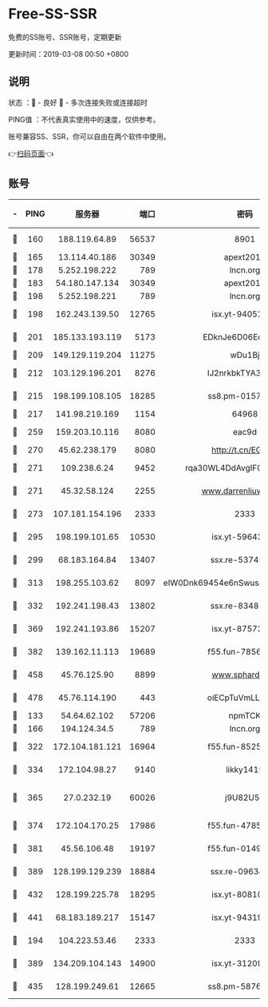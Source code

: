 # Free-SS-SSR

免费的SS账号、SSR账号，定期更新

更新时间：2019-03-08 00:50 +0800

## 说明

状态     ：🙂 - 良好 🙁 - 多次连接失败或连接超时

PING值   ：不代表真实使用中的速度，仅供参考。

账号兼容SS、SSR，你可以自由在两个软件中使用。

👉[扫码页面](https://liesauer.github.io/Free-SS-SSR/)👈

## 账号

|-|PING|服务器|端口|密码|加密方式|区域|
|:----:|:----:|:-----:|-----:|:----:|:----:|:----:|
|🙂|160|188.119.64.89|56537|8901|aes-256-cfb|RU|
|🙂|165|13.114.40.186|30349|apext2019|chacha20|JP|
|🙂|178|5.252.198.222|789|lncn.org|rc4|JP|
|🙂|183|54.180.147.134|30349|apext2019|chacha20|KR|
|🙂|198|5.252.198.221|789|lncn.org|rc4|JP|
|🙂|198|162.243.139.50|12765|isx.yt-94051711|aes-256-cfb|US|
|🙂|201|185.133.193.119|5173|EDknJe6D06EoWDaw|aes-256-cfb|US|
|🙂|209|149.129.119.204|11275|wDu1Bj|rc4-md5|HK|
|🙂|212|103.129.196.201|8276|lJ2nrkbkTYA30wv0|aes-256-cfb|US|
|🙂|215|198.199.108.105|18285|ss8.pm-01574549|aes-256-cfb|US|
|🙂|217|141.98.219.169|1154|64968|chacha20|US|
|🙂|259|159.203.10.116|8080|eac9d|aes-256-cfb|CA|
|🙂|270|45.62.238.179|8080|http://t.cn/EGJIyrl|rc4-md5|CA|
|🙂|271|109.238.6.24|9452|rqa30WL4DdAvgIFG6Fs3znzTa|aes-256-cfb|FR|
|🙂|271|45.32.58.124|2255|www.darrenliuwei.com|aes-256-cfb|JP|
|🙂|273|107.181.154.196|2333|2333|aes-256-cfb|US|
|🙂|295|198.199.101.65|10530|isx.yt-59643957|aes-256-cfb|US|
|🙂|299|68.183.164.84|13407|ssx.re-53745129|aes-256-cfb|US|
|🙂|313|198.255.103.62|8097|eIW0Dnk69454e6nSwuspv9DmS201tQ0D|aes-256-cfb|US|
|🙂|332|192.241.198.43|13802|ssx.re-83481697|aes-256-cfb|US|
|🙂|369|192.241.193.86|15207|isx.yt-87573617|aes-256-cfb|US|
|🙂|382|139.162.11.113|19689|f55.fun-78561248|aes-256-cfb|SG|
|🙂|458|45.76.125.90|8899|www.sphard.com|aes-256-cfb|AU|
|🙂|478|45.76.114.190|443|oiECpTuVmLLxk4Ts|aes-256-cfb|AU|
|🙂|133|54.64.62.102|57206|npmTCK|rc4-md5|JP|
|🙂|166|194.124.34.5|789|lncn.org|rc4|JP|
|🙂|322|172.104.181.121|16964|f55.fun-85258208|aes-256-cfb|SG|
|🙂|334|172.104.98.27|9140|likky1415|aes-256-cfb|JP|
|🙂|365|27.0.232.19|60026|j9U82U53|xchacha20-ietf-poly1305|HK|
|🙂|374|172.104.170.25|17986|f55.fun-47859679|aes-256-cfb|SG|
|🙂|381|45.56.106.48|19197|f55.fun-01494565|aes-256-cfb|US|
|🙂|389|128.199.129.239|18884|ssx.re-09634960|aes-256-cfb|SG|
|🙂|432|128.199.225.78|18295|isx.yt-80810845|aes-256-cfb|SG|
|🙂|441|68.183.189.217|15147|isx.yt-94319224|aes-256-cfb|SG|
|🙁|194|104.223.53.46|2333|2333|aes-256-cfb|US|
|🙁|389|134.209.104.143|14900|isx.yt-31209603|aes-256-cfb|SG|
|🙁|435|128.199.249.61|12665|ss8.pm-58768243|aes-256-cfb|SG|
